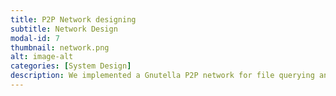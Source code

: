 ```yaml
---
title: P2P Network designing
subtitle: Network Design
modal-id: 7
thumbnail: network.png
alt: image-alt
categories: [System Design]
description: We implemented a Gnutella P2P network for file querying and file sharing. Further, we developed on efficient query handling, as well as trying to eliminate redundant query flooding.
---
```

